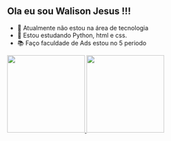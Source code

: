 ## Ola eu sou Walison Jesus !!!
- 🔭 Atualmente não estou na área de tecnologia
- 🌱 Estou estudando Python, html e css.
- 📚 Faço faculdade de Ads estou no 5 periodo

<div>
  <a href="https://github.com/walisonjesus">
  <img height="180em" src="https://github-readme-stats.vercel.app/api?username=walisonjesus&show_icons=true&theme=dracula&include_all_commits=true&count_private=true"/>
  <img height="180em" src="https://github-readme-stats.vercel.app/api/top-langs/?username=walisonjesus&layout=compact&langs_count=7&theme=dracula"/>
</div>
